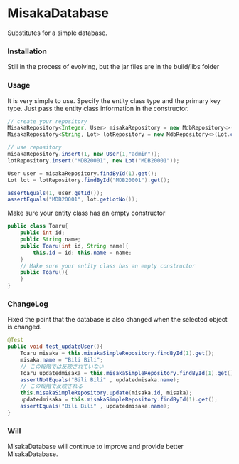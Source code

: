 # MisakaDatabase

Substitutes for a simple database.

### Installation

Still in the process of evolving, but the jar files are in the build/libs folder

### Usage

It is very simple to use.
Specify the entity class type and the primary key type.
Just pass the entity class information in the constructor.

```java
// create your repository
MisakaRepository<Integer, User> misakaRepository = new MdbRepository<>(User.class);
MisakaRepository<String, Lot> lotRepository = new MdbRepository<>(Lot.class);

// use repository
misakaRepository.insert(1, new User(1,"admin"));
lotRepository.insert("MDB20001", new Lot("MDB20001"));

User user = misakaRepository.findById(1).get();
Lot lot = lotRepository.findById("MDB20001").get();

assertEquals(1, user.getId());
assertEquals("MDB20001", lot.getLotNo());
```

Make sure your entity class has an empty constructor

```java
public class Toaru{
    public int id;
    public String name;
    public Toaru(int id, String name){
        this.id = id; this.name = name;
    }
    // Make sure your entity class has an empty constructor
    public Toaru(){
    }
}
```


### ChangeLog

Fixed the point that the database is also changed when the selected object is changed.

```java
@Test
public void test_updateUser(){
    Toaru misaka = this.misakaSimpleRepository.findById(1).get();
    misaka.name = "Bili Bili";
    // この段階では反映されていない
    Toaru updatedmisaka = this.misakaSimpleRepository.findById(1).get();
    assertNotEquals("Bili Bili" , updatedmisaka.name);
    // この段階で反映される
    this.misakaSimpleRepository.update(misaka.id, misaka);
    updatedmisaka = this.misakaSimpleRepository.findById(1).get();
    assertEquals("Bili Bili" , updatedmisaka.name);
}
```


### Will

MisakaDatabase will continue to improve and provide better MisakaDatabase.